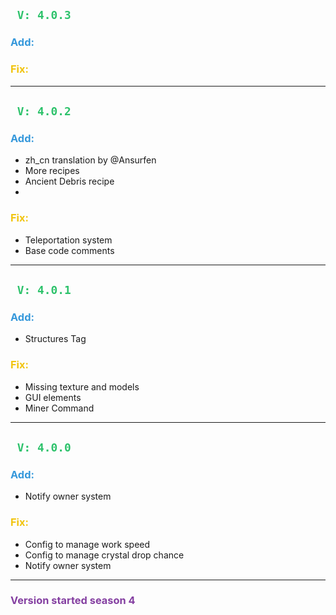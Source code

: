 ## <span style="color:#2DC26B;">` V: 4.0.3`</span>
### <span style="color:#3598DB;"> **Add**:</span>
### <span style="color:#F1C40F;"> **Fix**:</span>

---

## <span style="color:#2DC26B;">` V: 4.0.2`</span>
### <span style="color:#3598DB;"> **Add**:</span>
- zh_cn translation by @Ansurfen
- More recipes
- Ancient Debris recipe
- 
### <span style="color:#F1C40F;"> **Fix**:</span>
- Teleportation system
- Base code comments

---

## <span style="color:#2DC26B;">` V: 4.0.1`</span>
### <span style="color:#3598DB;"> **Add**:</span>
- Structures Tag
### <span style="color:#F1C40F;"> **Fix**:</span>
- Missing texture and models
- GUI elements
- Miner Command

---

## <span style="color:#2DC26B;">` V: 4.0.0`</span>
### <span style="color:#3598DB;"> **Add**:</span>
- Notify owner system
### <span style="color:#F1C40F;"> **Fix**:</span>
- Config to manage work speed
- Config to manage crystal drop chance
- Notify owner system

---

### <span style="color:#843FA1;"> **Version started season 4**</span>
